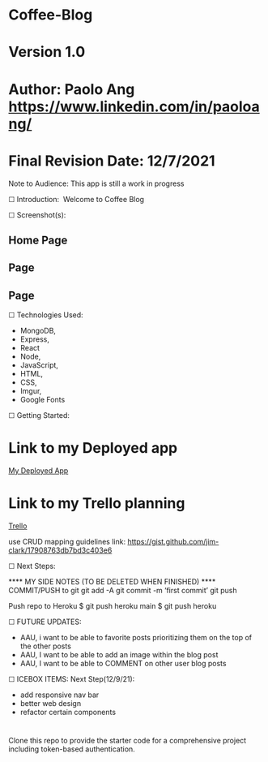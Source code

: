 # Coffee-Blog
# Version 1.0
# Author: Paolo Ang <https://www.linkedin.com/in/paoloang/>
# Final Revision Date: 12/7/2021

Note to Audience: This app is still a work in progress 

☐ Introduction: 
Welcome to Coffee Blog



☐ Screenshot(s): 
## Home Page ##
<!-- ![workout-program](https://i.imgur.com/N9wBT3P.png) -->
## Page ##
<!-- ![workout-program](https://i.imgur.com/Z3EBwfJ.png) -->
## Page ##
<!-- ![workout-program](https://i.imgur.com/eCWBIYO.png) -->




☐ Technologies Used: 
- MongoDB,
- Express,
- React
- Node, 
- JavaScript,
- HTML, 
- CSS, 
- Imgur,
- Google Fonts

☐ Getting Started: 
# Link to my Deployed app
[My Deployed App](hhttps://coffee-express-blog.herokuapp.com/)
# Link to my Trello planning
[Trello](https://trello.com/b/NYQg7M1T/coffee-blog-post)

use CRUD mapping guidelines link:
https://gist.github.com/jim-clark/17908763db7bd3c403e6

☐ Next Steps:


**** MY SIDE NOTES (TO BE DELETED WHEN FINISHED) ****
COMMIT/PUSH to git
git add -A
git commit -m ‘first commit’
git push

Push repo to Heroku
$ git push heroku main
$ git push heroku

☐ FUTURE UPDATES:
- AAU, i want to be able to favorite posts prioritizing them on the top of the other posts
- AAU, I want to be able to add an image within the blog post
- AAU, I want to be able to COMMENT on other user blog posts


☐ ICEBOX ITEMS:
Next Step(12/9/21): 
- add responsive nav bar
- better web design
- refactor certain components










#
Clone this repo to provide the starter code for a comprehensive project including token-based authentication.